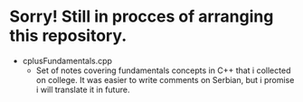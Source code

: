# Sorry! Still in procces of arranging this repository.
- cplusFundamentals.cpp
  -  Set of notes covering fundamentals concepts in C++ that i collected on college. It was easier to write comments on Serbian, but i promise i will translate it in future.
